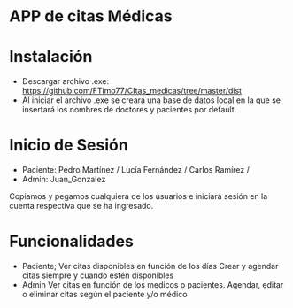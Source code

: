 # APP de citas Médicas
# Instalación
- Descargar archivo .exe:
https://github.com/FTimo77/CItas_medicas/tree/master/dist
- Al iniciar el archivo .exe se creará una base de datos local en la que se insertará los nombres de doctores y pacientes por default.

# Inicio de Sesión
- Paciente:
Pedro Martínez /
Lucía Fernández /
Carlos Ramírez /
- Admin:
Juan_Gonzalez

Copiamos y pegamos cualquiera de los usuarios e iniciará sesión en la cuenta respectiva que se ha ingresado.
# Funcionalidades
- Paciente;
Ver citas disponibles en función de los días
Crear y agendar citas siempre y cuando estén disponibles
- Admin
Ver citas en función de los medicos o pacientes.
Agendar, editar o eliminar citas según el paciente y/o médico
